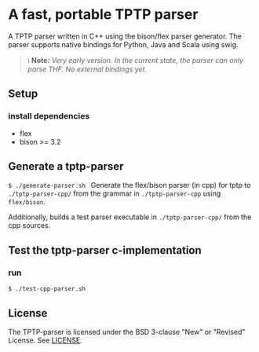 # A fast, portable TPTP parser
A TPTP parser written in C++ using the bison/flex parser generator. The parser supports native bindings for Python, Java and Scala using swig.
> :information_source: __Note:__ *Very early version. In the current state, the parser can only parse THF. No external bindings yet.*

## Setup
### install dependencies
* flex 
* bison >= 3.2

## Generate a tptp-parser
```$ ./generate-parser.sh ```
Generate the flex/bison parser (in cpp) for tptp to ```./tptp-parser-cpp/``` from the grammar in ```./tptp-parser-cpp``` using ```flex/bison```.

Additionally, builds a test parser executable in ```./tptp-parser-cpp/``` from the cpp sources.

## Test the tptp-parser c-implementation
### run
```$ ./test-cpp-parser.sh ```

## License
The TPTP-parser is licensed under the BSD 3-clause "New" or "Revised" License. See [LICENSE](LICENSE).
